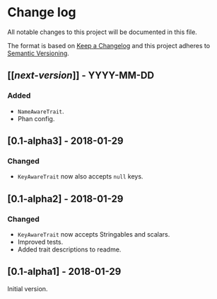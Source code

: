 # Change log
All notable changes to this project will be documented in this file.

The format is based on [Keep a Changelog](http://keepachangelog.com/)
and this project adheres to [Semantic Versioning](http://semver.org/).

## [[*next-version*]] - YYYY-MM-DD
### Added
- `NameAwareTrait`.
- Phan config.

## [0.1-alpha3] - 2018-01-29
### Changed
- `KeyAwareTrait` now also accepts `null` keys.

## [0.1-alpha2] - 2018-01-29
### Changed
- `KeyAwareTrait` now accepts Stringables and scalars.
- Improved tests.
- Added trait descriptions to readme.

## [0.1-alpha1] - 2018-01-29
Initial version.
